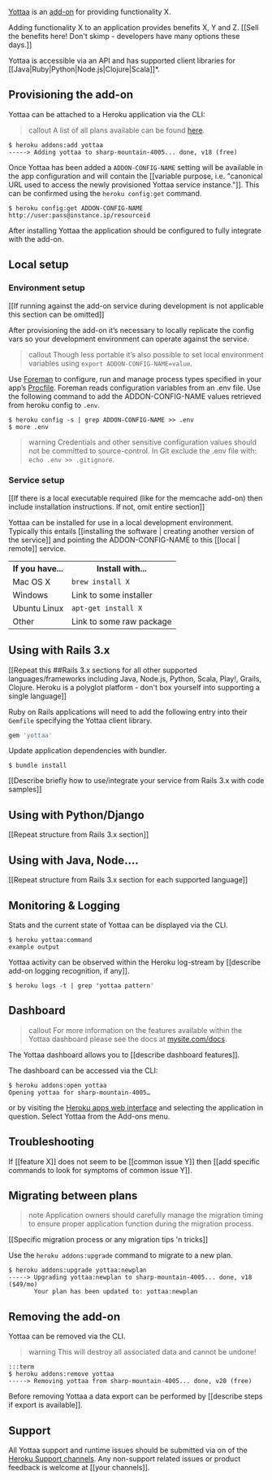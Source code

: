 [Yottaa](http://addons.heroku.com/yottaa) is an [add-on](http://addons.heroku.com) for providing functionality X.

Adding functionality X to an application provides benefits X, Y and Z. [[Sell the benefits here! Don't skimp - developers have many options these days.]]

Yottaa is accessible via an API and has supported client libraries for [[Java|Ruby|Python|Node.js|Clojure|Scala]]*.

## Provisioning the add-on

Yottaa can be attached to a Heroku application via the  CLI:

> callout
> A list of all plans available can be found [here](http://addons.heroku.com/yottaa).

```term
$ heroku addons:add yottaa
-----> Adding yottaa to sharp-mountain-4005... done, v18 (free)
```

Once Yottaa has been added a `ADDON-CONFIG-NAME` setting will be available in the app configuration and will contain the [[variable purpose, i.e. "canonical URL used to access the newly provisioned Yottaa service instance."]]. This can be confirmed using the `heroku config:get` command.

```term
$ heroku config:get ADDON-CONFIG-NAME
http://user:pass@instance.ip/resourceid
```

After installing Yottaa the application should be configured to fully integrate with the add-on.

## Local setup

### Environment setup

[[If running against the add-on service during development is not applicable this section can be omitted]]

After provisioning the add-on it’s necessary to locally replicate the config vars so your development environment can operate against the service.

> callout
> Though less portable it’s also possible to set local environment variables using `export ADDON-CONFIG-NAME=value`.

Use [Foreman](config-vars#local-setup) to configure, run and manage process types specified in your app’s [Procfile](procfile). Foreman reads configuration variables from an .env file. Use the following command to add the ADDON-CONFIG-NAME values retrieved from heroku config to `.env`.

```term
$ heroku config -s | grep ADDON-CONFIG-NAME >> .env
$ more .env
```

> warning
> Credentials and other sensitive configuration values should not be committed to source-control. In Git exclude the .env file with: `echo .env >> .gitignore`.

### Service setup

[[If there is a local executable required (like for the memcache add-on) then include installation instructions. If not, omit entire section]]

Yottaa can be installed for use in a local development  environment.  Typically this entails [[installing the software | creating another version of the service]] and pointing the ADDON-CONFIG-NAME to this [[local | remote]] service.

<table>
  <tr>
    <th>If you have...</th>
    <th>Install with...</th>
  </tr>
  <tr>
    <td>Mac OS X</td>
    <td style="text-align: left"><code>brew install X</code></td>
  </tr>
  <tr>
    <td>Windows</td>
    <td style="text-align: left">Link to some installer</td>
  </tr>
  <tr>
    <td>Ubuntu Linux</td>
    <td style="text-align: left"><code>apt-get install X</code></td>
  </tr>
  <tr>
    <td>Other</td>
    <td style="text-align: left">Link to some raw package</td>
  </tr>
</table>

## Using with Rails 3.x

[[Repeat this ##Rails 3.x sections for all other supported languages/frameworks including Java, Node.js, Python, Scala, Play!, Grails, Clojure. Heroku is a polyglot platform - don't box yourself into supporting a single language]]

Ruby on Rails applications will need to add the following entry into their `Gemfile` specifying the Yottaa client library.

```ruby
gem 'yottaa'
```

Update application dependencies with bundler.

```term
$ bundle install
```

[[Describe briefly how to use/integrate your service from Rails 3.x with code samples]]

## Using with Python/Django

[[Repeat structure from Rails 3.x section]]

## Using with Java, Node....

[[Repeat structure from Rails 3.x section for each supported language]]

## Monitoring & Logging

Stats and the current state of Yottaa can be displayed via the CLI.

```term
$ heroku yottaa:command
example output
```

Yottaa activity can be observed within the Heroku log-stream by [[describe add-on logging recognition, if any]].

```term
$ heroku logs -t | grep 'yottaa pattern'
```

## Dashboard

> callout
> For more information on the features available within the Yottaa dashboard please see the docs at [mysite.com/docs](mysite.com/docs).

The Yottaa dashboard allows you to [[describe dashboard features]].

The dashboard can be accessed via the CLI:

```term
$ heroku addons:open yottaa
Opening yottaa for sharp-mountain-4005…
```

or by visiting the [Heroku apps web interface](http://heroku.com/myapps) and selecting the application in question. Select Yottaa from the Add-ons menu.

## Troubleshooting

If [[feature X]] does not seem to be [[common issue Y]] then 
[[add specific commands to look for symptoms of common issue Y]].

## Migrating between plans

> note
> Application owners should carefully manage the migration timing to ensure proper application function during the migration process.

[[Specific migration process or any migration tips 'n tricks]]

Use the `heroku addons:upgrade` command to migrate to a new plan.

```term
$ heroku addons:upgrade yottaa:newplan
-----> Upgrading yottaa:newplan to sharp-mountain-4005... done, v18 ($49/mo)
       Your plan has been updated to: yottaa:newplan
```

## Removing the add-on

Yottaa can be removed via the  CLI.

> warning
> This will destroy all associated data and cannot be undone!

    :::term
    $ heroku addons:remove yottaa
    -----> Removing yottaa from sharp-mountain-4005... done, v20 (free)

Before removing Yottaa a data export can be performed by [[describe steps if export is available]].

## Support

All Yottaa support and runtime issues should be submitted via on of the [Heroku Support channels](support-channels). Any non-support related issues or product feedback is welcome at [[your channels]].